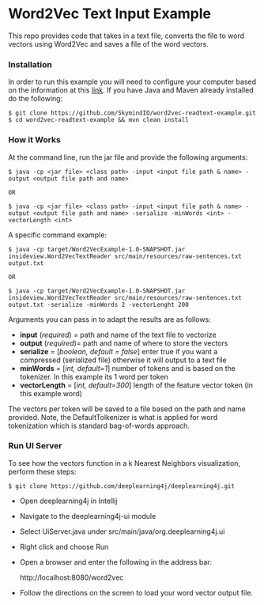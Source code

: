# Word2Vec Text Input Example

This repo provides code that takes in a text file, converts the file to word vectors using Word2Vec and saves a file of the word vectors.

### Installation

In order to run this example you will need to configure your computer based on the information at this [link](http://nd4j.org/getstarted.html). If you have Java and Maven already installed do the following:

	$ git clone https://github.com/SkymindIO/word2vec-readtext-example.git
	$ cd word2vec-readtext-example && mvn clean install 

### How it Works
At the command line, run the jar file and provide the following arguments:

	$ java -cp <jar file> <class path> -input <input file path & name> -output <output file path and name>
	
	OR

	$ java -cp <jar file> <class path> -input <input file path & name> -output <output file path and name> -serialize -minWords <int> -vectorLength <int>

A specific command example:

	$ java -cp target/Word2VecExample-1.0-SNAPSHOT.jar insideview.Word2VecTextReader src/main/resources/raw-sentences.txt output.txt

	OR

	$ java -cp target/Word2VecExample-1.0-SNAPSHOT.jar insideview.Word2VecTextReader src/main/resources/raw-sentences.txt output.txt -serialize -minWords 2 -vectorLenght 200


Arguments you can pass in to adapt the results are as follows:

- **input** (*required*) = path and name of the text file to vectorize
- **output** (*required*)= path and name of where to store the vectors
- **serialize** = [*boolean, default = false*] enter true if you want a compressed (serialized file) otherwise it will output to a text file
- **minWords** = [*int, default=1*] number of tokens and is based on the tokenizer. In this example its 1 word per token
- **vectorLength** = [*int, default=300*] length of the feature vector token (in this example word)

The vectors per token will be saved to a file based on the path and name provided. Note, the DefaultTolkenizer is what is applied for word tokenization which is standard bag-of-words approach.

### Run UI Server
To see how the vectors function in a k Nearest Neighbors visualization, perform these steps:

	$ git clone https://github.com/deeplearning4j/deeplearning4j.git

- Open deeplearning4j in Intellij 
- Navigate to the deeplearning4j-ui module
- Select UiServer.java under src/main/java/org.deeplearning4j.ui
- Right click and choose Run
- Open a browser and enter the following in the address bar:

	http://localhost:8080/word2vec

- Follow the directions on the screen to load your word vector output file.